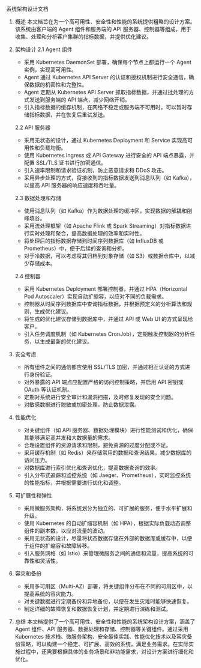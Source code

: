 系统架构设计文档

1. 概述
   本文档旨在为一个高可用性、安全性和性能的系统提供粗略的设计方案。该系统由客户端的 Agent 组件和服务端的 API 服务器、控制器等组成，用于收集、处理和分析客户集群的指标数据，并提供优化建议。

2. 架构设计
   2.1 Agent 组件
   - 采用 Kubernetes DaemonSet 部署，确保每个节点上都运行一个 Agent 实例，实现高可用性。
   - Agent 通过 Kubernetes API Server 的认证和授权机制进行安全通信，确保数据的机密性和完整性。
   - Agent 定期从 Kubernetes API Server 抓取指标数据，并通过批处理的方式发送到服务端的 API 端点，减少网络开销。
   - 引入指标数据的缓存机制，在网络不稳定或服务端不可用时，可以暂时存储指标数据，并在恢复后重试发送。

   2.2 API 服务器
   - 采用无状态的设计，通过 Kubernetes Deployment 和 Service 实现高可用性和负载均衡。
   - 使用 Kubernetes Ingress 或 API Gateway 进行安全的 API 端点暴露，并配置 SSL/TLS 证书进行加密通信。
   - 引入速率限制和请求验证机制，防止恶意请求和 DDoS 攻击。
   - 采用异步处理的方式，将接收到的指标数据发送到消息队列（如 Kafka），以提高 API 服务器的响应速度和吞吐量。

   2.3 数据处理和存储
   - 使用消息队列（如 Kafka）作为数据处理的缓冲区，实现数据的解耦和削峰填谷。
   - 采用流处理框架（如 Apache Flink 或 Spark Streaming）对指标数据进行实时处理和聚合，提高数据处理的效率和实时性。
   - 将处理后的指标数据存储到时间序列数据库（如 InfluxDB 或 Prometheus）中，便于后续的查询和分析。
   - 对于冷数据，可以考虑将其归档到对象存储（如 S3）或数据仓库中，以减少存储成本。

   2.4 控制器
   - 采用 Kubernetes Deployment 部署控制器，并通过 HPA（Horizontal Pod Autoscaler）实现自动扩缩容，以应对不同的负载需求。
   - 控制器从时间序列数据库中查询指标数据，并根据预定义的分析算法和规则，生成优化建议。
   - 将生成的优化建议存储到数据库中，并通过 API 或 Web UI 的方式呈现给客户。
   - 引入任务调度机制（如 Kubernetes CronJob），定期触发控制器的分析任务，以生成最新的优化建议。

3. 安全考虑
    - 所有组件之间的通信都应使用 SSL/TLS 加密，并通过相互认证的方式进行身份验证。
    - 对外暴露的 API 端点应配置严格的访问控制策略，并启用 API 密钥或 OAuth 等认证机制。
    - 定期对系统进行安全审计和漏洞扫描，及时修复发现的安全问题。
    - 对敏感数据进行脱敏或加密处理，防止数据泄露。

4. 性能优化
    - 对关键组件（如 API 服务器、数据处理模块）进行性能测试和优化，确保其能够满足高并发和大数据量的需求。
    - 合理设置组件的资源请求和限制，避免资源的过度分配或不足。
    - 采用缓存机制（如 Redis）来存储常用的数据和查询结果，减少数据库的访问压力。
    - 对数据库进行索引优化和查询优化，提高数据查询的效率。
    - 引入分布式追踪和监控系统（如 Jaeger、Prometheus），实时监控系统的性能指标，并根据需要进行优化和调整。

5. 可扩展性和弹性
    - 采用微服务架构，将系统划分为独立的、可扩展的服务，便于水平扩展和升级。
    - 使用 Kubernetes 的自动扩缩容机制（如 HPA），根据实际负载动态调整组件的副本数，以应对流量的波动。
    - 采用无状态的设计，尽量将状态数据存储在外部的数据库或缓存中，以便于组件的扩缩容和故障转移。
    - 引入服务网格（如 Istio）来管理微服务之间的通信和流量，提高系统的可靠性和灵活性。

6. 容灾和备份
    - 采用多可用区（Multi-AZ）部署，将关键组件分布在不同的可用区中，以提高系统的容灾能力。
    - 对关键数据进行定期备份和异地备份，以便在发生灾难时能够快速恢复。
    - 制定详细的故障恢复和数据恢复计划，并定期进行演练和测试。

7. 总结
   本文档提供了一个高可用性、安全性和性能的系统架构设计方案，涵盖了 Agent 组件、API 服务器、数据处理和存储、控制器等关键组件。通过采用 Kubernetes 技术栈、微服务架构、安全最佳实践、性能优化技术以及容灾备份策略，可以构建一个稳定、可扩展、高效的系统，满足业务需求。在实际实施过程中，还需要根据具体的业务场景和非功能需求，对设计方案进行细化和优化。
